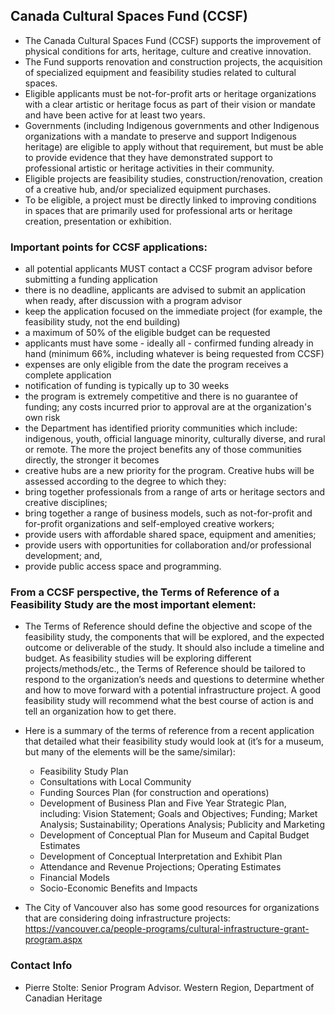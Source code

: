 


## Canada Cultural Spaces Fund (CCSF)
- The Canada Cultural Spaces Fund (CCSF) supports the improvement of physical conditions for arts, heritage, culture and creative innovation. 
- The Fund supports renovation and construction projects, the acquisition of specialized equipment and feasibility studies related to cultural spaces.  
- Eligible applicants must be not-for-profit arts or heritage organizations with a clear artistic or heritage focus as part of their vision or mandate 
and have been active for at least two years.  
- Governments (including Indigenous governments and other Indigenous organizations with a mandate to preserve and support Indigenous heritage) are eligible to apply without that requirement, but must be able to provide evidence that they have demonstrated support to professional artistic or 
heritage activities in their community.  
- Eligible projects are feasibility studies, construction/renovation, creation of a creative hub, and/or specialized equipment purchases.  
- To be eligible, a project must be directly linked to improving conditions in spaces that are primarily used for professional arts or heritage creation, presentation 
or exhibition.

### Important points for CCSF applications: 
- all potential applicants MUST contact a CCSF program advisor before submitting a funding application 
- there is no deadline, applicants are advised to submit an application when ready, after discussion with a program advisor
- keep the application focused on the immediate project (for example, the feasibility study, not the end building)
- a maximum of 50% of the eligible budget can be requested 
- applicants must have some - ideally all - confirmed funding already in hand (minimum 66%, including whatever is being requested from CCSF)
- expenses are only eligible from the date the program receives a complete application 
- notification of funding is typically up to 30 weeks
- the program is extremely competitive and there is no guarantee of funding; any costs incurred prior to approval are at the organization's own risk 
- the Department has identified priority communities which include: indigenous, youth, official language minority, culturally diverse, and rural or remote.  The more the project benefits any of those communities directly, the stronger it becomes
- creative hubs are a new priority for the program.  Creative hubs will be assessed according to the degree to which they:
- bring together professionals from a range of arts or heritage sectors and creative disciplines;
- bring together a range of business models, such as not-for-profit and for-profit organizations and self-employed creative workers;
- provide users with affordable shared space, equipment and amenities;
- provide users with opportunities for collaboration and/or professional development; and,
- provide public access space and programming.
 

### From a CCSF perspective, the Terms of Reference of a Feasibility Study are the most important element: 
- The Terms of Reference should define the objective and scope of the feasibility study, the components that will be explored, and the expected outcome or deliverable of the study. It should also include a timeline and budget. As feasibility studies will be exploring different projects/methods/etc., the Terms of Reference should be tailored to respond to the organization’s needs and questions to determine whether and how to move forward with a potential infrastructure project. A good feasibility study will recommend what the best course of action is and tell an organization how to get there.
- Here is a summary of the terms of reference from a recent application that detailed what their feasibility study would look at (it’s for a museum, but many of the elements will be the same/similar):
   - Feasibility Study Plan
   - Consultations with Local Community
   - Funding Sources Plan (for construction and operations)
   - Development of Business Plan and Five Year Strategic Plan, including: Vision Statement; Goals and Objectives; Funding; Market Analysis; Sustainability; Operations Analysis; Publicity and Marketing
   - Development of Conceptual Plan for Museum and Capital Budget Estimates
   - Development of Conceptual Interpretation and Exhibit Plan
   - Attendance and Revenue Projections; Operating Estimates
   - Financial Models
   - Socio-Economic Benefits and Impacts

- The City of Vancouver also has some good resources for organizations that are considering doing infrastructure projects: https://vancouver.ca/people-programs/cultural-infrastructure-grant-program.aspx

### Contact Info
- Pierre Stolte: Senior Program Advisor. Western Region, Department of Canadian Heritage

